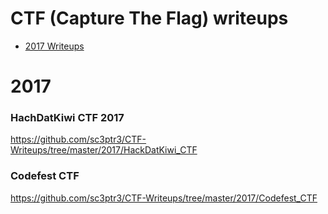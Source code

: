 # CTF (Capture The Flag) writeups

- [2017 Writeups](#2017)

# 2017
### HachDatKiwi CTF 2017
https://github.com/sc3ptr3/CTF-Writeups/tree/master/2017/HackDatKiwi_CTF

### Codefest CTF
https://github.com/sc3ptr3/CTF-Writeups/tree/master/2017/Codefest_CTF
